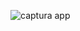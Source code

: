 ![captura app](https://github.com/Carl0sPineda/ImagiFy/assets/100396203/a59938b0-fa8b-4192-a82f-4aa2afd1ac13)
